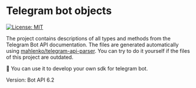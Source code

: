 # Telegram bot objects

[![License: MIT](https://img.shields.io/badge/License-MIT-yellow.svg)](https://opensource.org/licenses/MIT)

The project contains descriptions of all types and methods from the Telegram Bot API documentation. 
The files are generated automatically using [mahlenko/telegram-api-parser](https://github.com/mahlenko/telegram-api-parser). 
You can try to do it yourself if the files of this project are outdated.

🎉 You can use it to develop your own sdk for telegram bot.

Version: Bot API 6.2
